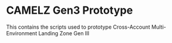 # CAMELZ Gen3 Prototype
This contains the scripts used to prototype Cross-Account Multi-Environment Landing Zone Gen III
